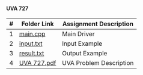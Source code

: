 #### UVA 727
|   #   | Folder Link | Assignment Description |
| :---: | ----------- | ---------------------- |
|   1   |<a href="https://github.com/LandenSJones/4883-Programming_Techniques-Jones/tree/master/Assignments/P02/727/main.cpp">main.cpp</a>|Main Driver|
|   2   |<a href="https://github.com/LandenSJones/4883-Programming_Techniques-Jones/tree/master/Assignments/P02/727/input.txt">input.txt</a>|Input Example|
|   3   |<a href="https://github.com/LandenSJones/4883-Programming_Techniques-Jones/tree/master/Assignments/P02/727/result.txt">result.txt</a>|Output Example|
|   4   |<a href="https://github.com/LandenSJones/4883-Programming_Techniques-Jones/blob/master/Assignments/P02/727/727.pdf">UVA 727.pdf</a>|UVA Problem Description|
